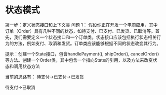 # 状态模式

第一步：定义状态接口和上下文类
问题 1： 假设你正在开发一个电商应用，其中订单（Order）具有几种不同的状态，如待支付、已支付、已发货、已取消等。首先，我们需要定义一个状态接口和一个订单类。状态接口应该包括执行状态相关行为的方法，例如支付、取消和发货。订单类应该能够根据不同的状态改变其行为。

提示：创建一个State接口，包含handlePayment(), shipOrder(), cancelOrder()等方法。创建一个Order类，其中包含一个指向State的引用，以及方法来改变状态和调用状态方法

当前的思路有：
待支付->已支付->已发货

待支付->已取消
